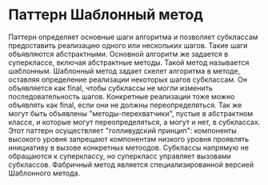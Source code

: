 Паттерн Шаблонный метод
=======================
Паттерн определяет основные шаги алгоритма и позволяет субклассам предоставить
реализацию одного или нескольких шагов. Такие шаги объявляются абстрактными.
Основной алгоритм же задается в суперклассе, включая абстрактные методы. Такой метод называется 
шаблонным.
Шаблонный метод задает скелет алгоритма в методе, оставляя определение реализации некоторых шагов
субклассам. Он объявляется как final, чтобы субклассы не могли изменить последовательность шагов.
Конкретные реализации тоже можно объявлять как final, если они не должны переопределяться.
Так же могут быть объявлены "методы-перехватчики", пустые в абстрактном классе, и которые могут
переопределяться, а могут и нет, в субклассах.
Этот паттерн осуществляет "голливудский принцип": компоненты высокого уровня запрещают 
компонентам низкого уровня проявлять инициативу в вызове конкретных метоодов. Субклассы
напрямую не обращаются к суперклассу, но суперкласс управляет вызовами субклассов.
Фабричный метод является специализированной версией Шаблонного метода.